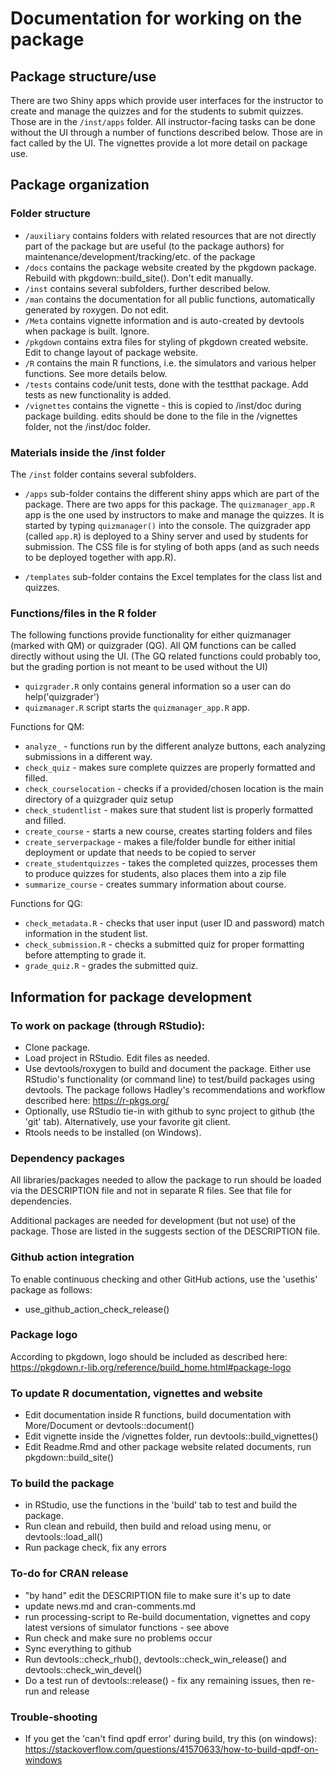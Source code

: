 # Documentation for working on the package


## Package structure/use 

There are two Shiny apps which provide user interfaces for the instructor to create and manage the quizzes and for the students to submit quizzes. Those are in the `/inst/apps` folder. All instructor-facing tasks can be done without the UI through a number of functions described below. Those are in fact called by the UI. The vignettes provide a lot more detail on package use.


## Package organization


### Folder structure

* `/auxiliary` contains folders with related resources that are not directly part of the package but are useful (to the package authors) for maintenance/development/tracking/etc. of the package
* `/docs` contains the package website created by the pkgdown package. Rebuild with pkgdown::build_site(). Don't edit manually.
* `/inst` contains several subfolders, further described below. 
* `/man` contains the documentation for all public functions, automatically generated by roxygen. Do not edit.
* `/Meta` contains vignette information and is auto-created by devtools when package is built. Ignore.
* `/pkgdown` contains extra files for styling of pkgdown created website. Edit to change layout of package website.
* `/R` contains the main R functions, i.e. the simulators and various helper functions. See more details below.
* `/tests` contains code/unit tests, done with the testthat package. Add tests as new functionality is added.
* `/vignettes` contains the vignette - this is copied to /inst/doc during package building. edits should be done to the file in the /vignettes folder, not the /inst/doc folder.



### Materials inside the /inst folder
The `/inst` folder contains several subfolders. 

* `/apps` sub-folder contains the different shiny apps which are part of the package. There are two apps for this package. The `quizmanager_app.R` app is the one used by instructors to make and manage the quizzes. It is started by typing `quizmanager()` into the console. The quizgrader app (called `app.R`) is deployed to a Shiny server and used by students for submission. The CSS file is for styling of both apps (and as such needs to be deployed together with app.R).

* `/templates` sub-folder contains the Excel templates for the class list and quizzes.


### Functions/files in the R folder

The following functions provide functionality for either quizmanager (marked with QM) or quizgrader (QG). 
All QM functions can be called directly without using the UI. (The GQ related functions could probably too, but the grading portion is not meant to be used without the UI)

* `quizgrader.R` only contains general information so a user can do help('quizgrader')
* `quizmanager.R` script starts the `quizmanager_app.R` app.


Functions for QM:
* `analyze_` - functions run by the different analyze buttons, each analyzing submissions in a different way.
* `check_quiz` - makes sure complete quizzes are properly formatted and filled.
* `check_courselocation` - checks if a provided/chosen location is the main directory of a quizgrader quiz setup
* `check_studentlist` - makes sure that student list is properly formatted and filled.
* `create_course` - starts a new course, creates starting folders and files
* `create_serverpackage` - makes a file/folder bundle for either initial deployment or update that needs to be copied to server 
* `create_studentquizzes` - takes the completed quizzes, processes them to produce quizzes for students, also places them into a zip file
* `summarize_course` - creates summary information about course.

Functions for QG:
* `check_metadata.R` - checks that user input (user ID and password) match information in the student list.
* `check_submission.R` - checks a submitted quiz for proper formatting before attempting to grade it.
* `grade_quiz.R` - grades the submitted quiz.




## Information for package development

### To work on package (through RStudio): 
* Clone package.
* Load project in RStudio. Edit files as needed.
* Use devtools/roxygen to build and document the package. Either use RStudio's functionality (or command line) to test/build packages using devtools. The package follows Hadley's recommendations and workflow described here: https://r-pkgs.org/ 
* Optionally, use RStudio tie-in with github to sync project to github (the 'git' tab). Alternatively, use your favorite git client.
* Rtools needs to be installed (on Windows).

### Dependency packages 
All libraries/packages needed to allow the package to run should be loaded via the DESCRIPTION file and not in separate R files. See that file for dependencies.

Additional packages are needed for development (but not use) of the package. Those are listed in the suggests section of the DESCRIPTION file. 

### Github action integration
To enable continuous checking and other GitHub actions, use the 'usethis' package as follows:
* use_github_action_check_release()


### Package logo
According to pkgdown, logo should be included as described here:
https://pkgdown.r-lib.org/reference/build_home.html#package-logo


### To update R documentation, vignettes and website
* Edit documentation inside R functions, build documentation with More/Document or devtools::document()
* Edit vignette inside the /vignettes folder, run devtools::build_vignettes()
* Edit Readme.Rmd and other package website related documents, run pkgdown::build_site()


### To build the package
* in RStudio, use the functions in the 'build' tab to test and build the package.
* Run clean and rebuild, then build and reload using menu, or devtools::load_all()
* Run package check, fix any errors 


### To-do for CRAN release  
* "by hand" edit the DESCRIPTION file to make sure it's up to date
* update news.md and cran-comments.md
* run processing-script to Re-build documentation, vignettes and copy latest versions of simulator functions - see above
* Run check and make sure no problems occur
* Sync everything to github
* Run devtools::check_rhub(), devtools::check_win_release() and devtools::check_win_devel()
* Do a test run of devtools::release() - fix any remaining issues, then re-run and release

### Trouble-shooting
* If you get the 'can't find qpdf error' during build, try this (on windows): https://stackoverflow.com/questions/41570633/how-to-build-qpdf-on-windows

